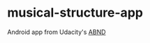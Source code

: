 # musical-structure-app
Android app from Udacity's [ABND](https://www.udacity.com/course/android-basics-nanodegree-by-google--nd803)
